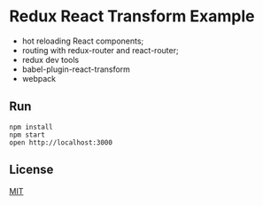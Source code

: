 Redux React Transform Example
=====================

* hot reloading React components;
* routing with redux-router and react-router;
* redux dev tools
* babel-plugin-react-transform
* webpack

## Run

```
npm install
npm start
open http://localhost:3000
```

## License

[MIT](http://isekivacenz.mit-license.org/)